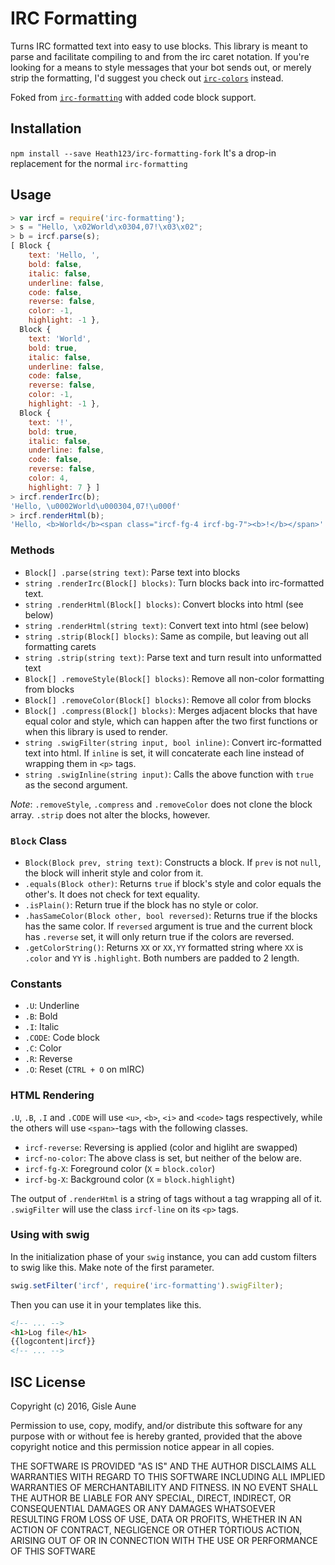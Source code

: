 # IRC Formatting

Turns IRC formatted text into easy to use blocks. This library is meant to parse and facilitate compiling to and from the irc caret notation. If you're looking for a means to style messages that your bot sends out, or merely strip the formatting, I'd suggest you check out [`irc-colors`](https://www.npmjs.com/package/irc-colors) instead.

Foked from [`irc-formatting`](https://www.npmjs.com/package/irc-formatting) with added code block support.

## Installation
`npm install --save Heath123/irc-formatting-fork`
It's a drop-in replacement for the normal `irc-formatting`

## Usage

```javascript
> var ircf = require('irc-formatting');
> s = "Hello, \x02World\x0304,07!\x03\x02";
> b = ircf.parse(s);
[ Block {
    text: 'Hello, ',
    bold: false,
    italic: false,
    underline: false,
    code: false,
    reverse: false,
    color: -1,
    highlight: -1 },
  Block {
    text: 'World',
    bold: true,
    italic: false,
    underline: false,
    code: false,
    reverse: false,
    color: -1,
    highlight: -1 },
  Block {
    text: '!',
    bold: true,
    italic: false,
    underline: false,
    code: false,
    reverse: false,
    color: 4,
    highlight: 7 } ]
> ircf.renderIrc(b);
'Hello, \u0002World\u000304,07!\u000f'
> ircf.renderHtml(b);
'Hello, <b>World</b><span class="ircf-fg-4 ircf-bg-7"><b>!</b></span>'
```

### Methods
- `Block[] .parse(string text)`: Parse text into blocks
- `string .renderIrc(Block[] blocks)`: Turn blocks back into irc-formatted text.
- `string .renderHtml(Block[] blocks)`: Convert blocks into html (see below)
- `string .renderHtml(string text)`: Convert text into html (see below)
- `string .strip(Block[] blocks)`: Same as compile, but leaving out all formatting carets
- `string .strip(string text)`: Parse text and turn result into unformatted text
- `Block[] .removeStyle(Block[] blocks)`: Remove all non-color formatting from blocks
- `Block[] .removeColor(Block[] blocks)`: Remove all color from blocks
- `Block[] .compress(Block[] blocks)`: Merges adjacent blocks that have equal color and style, which can happen after the two first functions or when this library is used to render.
- `string .swigFilter(string input, bool inline)`: Convert irc-formatted text into html. If `inline` is set, it will concaterate each line instead of wrapping them in `<p>` tags.
- `string .swigInline(string input)`: Calls the above function with `true` as the second argument.

*Note*: `.removeStyle`, `.compress` and `.removeColor` does not clone the block array. `.strip` does not alter the blocks, however.

### `Block` Class
- `Block(Block prev, string text)`: Constructs a block. If `prev` is not `null`, the block will inherit style and color from it.
- `.equals(Block other)`: Returns `true` if block's style and color equals the other's. It does not check for text equality.
- `.isPlain()`: Return true if the block has no style or color.
- `.hasSameColor(Block other, bool reversed)`: Returns true if the blocks has the same color. If `reversed` argument is true and the current block has `.reverse` set, it will only return true if the colors are reversed.
- `.getColorString()`: Returns `XX` or `XX,YY` formatted string where `XX` is `.color` and `YY` is `.highlight`. Both numbers are padded to 2 length.

### Constants
- `.U`: Underline
- `.B`: Bold
- `.I`: Italic
- `.CODE`: Code block
- `.C`: Color
- `.R`: Reverse
- `.O`: Reset (`CTRL + O` on mIRC)

### HTML Rendering
`.U`, `.B`, `.I` and `.CODE` will use `<u>`, `<b>`, `<i>` and `<code>` tags respectively, while the others will use `<span>`-tags with the following classes.

- `ircf-reverse`: Reversing is applied (color and higliht are swapped)
- `ircf-no-color`: The above class is set, but neither of the below are.
- `ircf-fg-X`: Foreground color (`X` = `block.color`)
- `ircf-bg-X`: Background color (`X` = `block.highlight`)

The output of `.renderHtml` is a string of tags without a tag wrapping all of it. `.swigFilter` will use the class `ircf-line` on its `<p>` tags.

### Using with swig
In the initialization phase of your `swig` instance, you can add custom filters to swig like this. Make note of the first parameter.

```javascript
swig.setFilter('ircf', require('irc-formatting').swigFilter);
```

Then you can use it in your templates like this.

```html
<!-- ... -->
<h1>Log file</h1>
{{logcontent|ircf}}
<!-- ... -->
```

## ISC License

Copyright (c) 2016, Gisle Aune

Permission to use, copy, modify, and/or distribute this software for any purpose with or without fee is hereby granted, provided that the above copyright notice and this permission notice appear in all copies.

THE SOFTWARE IS PROVIDED "AS IS" AND THE AUTHOR DISCLAIMS ALL WARRANTIES WITH REGARD TO THIS SOFTWARE INCLUDING ALL IMPLIED WARRANTIES OF MERCHANTABILITY AND FITNESS. IN NO EVENT SHALL THE AUTHOR BE LIABLE FOR ANY SPECIAL, DIRECT, INDIRECT, OR CONSEQUENTIAL DAMAGES OR ANY DAMAGES WHATSOEVER RESULTING FROM LOSS OF USE, DATA OR PROFITS, WHETHER IN AN ACTION OF CONTRACT, NEGLIGENCE OR OTHER TORTIOUS ACTION, ARISING OUT OF OR IN CONNECTION WITH THE USE OR PERFORMANCE OF THIS SOFTWARE
